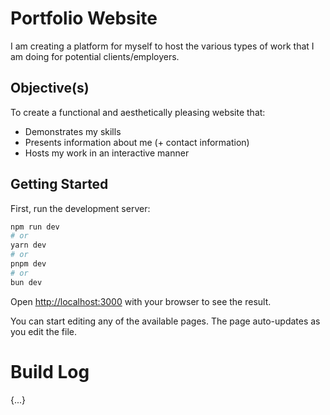 # **Portfolio Website**
I am creating a platform for myself to host the various types of work that I am doing for potential clients/employers. 

## **Objective(s)**
To create a functional and aesthetically pleasing website that:
- Demonstrates my skills
- Presents information about me (+ contact information)
- Hosts my work in an interactive manner

## **Getting Started**

First, run the development server:

```bash
npm run dev
# or
yarn dev
# or
pnpm dev
# or
bun dev
```

Open [http://localhost:3000](http://localhost:3000) with your browser to see the result.

You can start editing any of the available pages. The page auto-updates as you edit the file.

# **Build Log**
{...}

